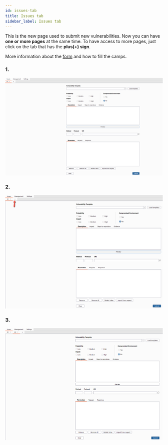 ```yaml
---
id: issues-tab
title: Issues tab
sidebar_label: Issues tab
---
```


This is the new page used to submit new vulnerabilities. Now you can have **one or more pages** at the same time. To have access to more pages, just click on the tab that has the **plus(+) sign**.

More information about the [form](https://github.com/convisolabs/Burp-ConvisoPlatform/wiki/New-issue) and how to fill the camps.

### **1.** 
![img](../../../static/img/burp-extension/issues_tab/1.png)

### **2.** 
![img](../../../static/img/burp-extension/issues_tab/2.png)

### **3.** 
![img](../../../static/img/burp-extension/issues_tab/3.png)